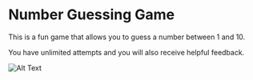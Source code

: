 # Number Guessing Game

This is a fun game that allows you to guess a number between 1 and 10. 

You have unlimited attempts and you will also receive helpful feedback.

![Alt Text](http://g.recordit.co/AFTErHEKRI.gif)

